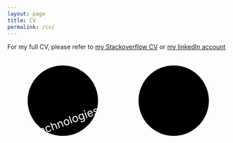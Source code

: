 ```yaml
---
layout: page
title: CV
permalink: /cv/
---
```


For my full CV, please refer to <a href="https://stackoverflow.com/story/timcluyts" target="_blank">my Stackoverflow CV</a> or <a href="https://www.linkedin.com/in/tim-cluyts" target="_blank">my linkedIn account</a>

<svg version="1.1"
     baseProfile="full"
     width="100%" height="200"
     xmlns="http://www.w3.org/2000/svg">
    <g id="mainNodeTechnologies">
        <circle cx="25%" cy="50%" r="80" class="mainNode"/>
        <text x="25%" y="50%" font-size="25" transform="translate(-17 105) rotate(-20)" text-anchor="middle" fill="white">
            <tspan>Technologies</tspan>
        </text>
    </g>
    <g id="mainNodeProjects">
        <circle cx="75%" cy="100" r="80" class="mainNodeSecondary"/>
        <!-- <rect x="75%" y="50%" stroke="red" width="100" height="50" transform="translate(20 300) rotate(-20)"/> -->
        <text x="75%" y="50%" font-size="25" transform="translate(20 300) rotate(-20)" text-anchor="middle" fill="white">
            <tspan>Projects</tspan>
        </text>
    </g>
</svg>
